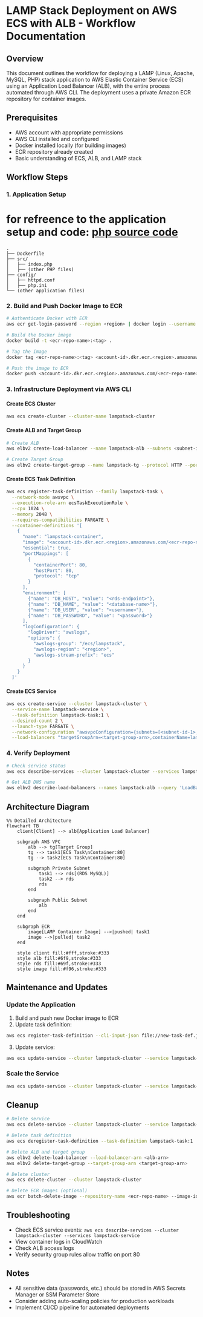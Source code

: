 # LAMP Stack Deployment on AWS ECS with ALB - Workflow Documentation

## Overview
This document outlines the workflow for deploying a LAMP (Linux, Apache, MySQL, PHP) stack application to AWS Elastic Container Service (ECS) using an Application Load Balancer (ALB), with the entire process automated through AWS CLI. The deployment uses a private Amazon ECR repository for container images.

## Prerequisites
- AWS account with appropriate permissions
- AWS CLI installed and configured
- Docker installed locally (for building images)
- ECR repository already created
- Basic understanding of ECS, ALB, and LAMP stack

## Workflow Steps

### 1. Application Setup
# for refreence to the application setup and code: [php source code](https://github.com/guderian120/lamp_stack_application)
```
.
├── Dockerfile
├── src/
│   ├── index.php
│   ├── (other PHP files)
├── config/
│   ├── httpd.conf
│   ├── php.ini
└── (other application files)
```

### 2. Build and Push Docker Image to ECR
```bash
# Authenticate Docker with ECR
aws ecr get-login-password --region <region> | docker login --username AWS --password-stdin <account-id>.dkr.ecr.<region>.amazonaws.com

# Build the Docker image
docker build -t <ecr-repo-name>:<tag> .

# Tag the image
docker tag <ecr-repo-name>:<tag> <account-id>.dkr.ecr.<region>.amazonaws.com/<ecr-repo-name>:<tag>

# Push the image to ECR
docker push <account-id>.dkr.ecr.<region>.amazonaws.com/<ecr-repo-name>:<tag>
```

### 3. Infrastructure Deployment via AWS CLI

#### Create ECS Cluster
```bash
aws ecs create-cluster --cluster-name lampstack-cluster
```

#### Create ALB and Target Group
```bash
# Create ALB
aws elbv2 create-load-balancer --name lampstack-alb --subnets <subnet-id-1> <subnet-id-2> --security-groups <security-group-id>

# Create Target Group
aws elbv2 create-target-group --name lampstack-tg --protocol HTTP --port 80 --vpc-id <vpc-id> --target-type ip --health-check-path /health
```

#### Create ECS Task Definition
```bash
aws ecs register-task-definition --family lampstack-task \
  --network-mode awsvpc \
  --execution-role-arn ecsTaskExecutionRole \
  --cpu 1024 \
  --memory 2048 \
  --requires-compatibilities FARGATE \
  --container-definitions '[
    {
      "name": "lampstack-container",
      "image": "<account-id>.dkr.ecr.<region>.amazonaws.com/<ecr-repo-name>:<tag>",
      "essential": true,
      "portMappings": [
        {
          "containerPort": 80,
          "hostPort": 80,
          "protocol": "tcp"
        }
      ],
      "environment": [
        {"name": "DB_HOST", "value": "<rds-endpoint>"},
        {"name": "DB_NAME", "value": "<database-name>"},
        {"name": "DB_USER", "value": "<username>"},
        {"name": "DB_PASSWORD", "value": "<password>"}
      ],
      "logConfiguration": {
        "logDriver": "awslogs",
        "options": {
          "awslogs-group": "/ecs/lampstack",
          "awslogs-region": "<region>",
          "awslogs-stream-prefix": "ecs"
        }
      }
    }
  ]'
```

#### Create ECS Service
```bash
aws ecs create-service --cluster lampstack-cluster \
  --service-name lampstack-service \
  --task-definition lampstack-task:1 \
  --desired-count 2 \
  --launch-type FARGATE \
  --network-configuration "awsvpcConfiguration={subnets=[<subnet-id-1>,<subnet-id-2>],securityGroups=[<security-group-id>],assignPublicIp=ENABLED}" \
  --load-balancers "targetGroupArn=<target-group-arn>,containerName=lampstack-container,containerPort=80"
```

### 4. Verify Deployment
```bash
# Check service status
aws ecs describe-services --cluster lampstack-cluster --services lampstack-service

# Get ALB DNS name
aws elbv2 describe-load-balancers --names lampstack-alb --query 'LoadBalancers[0].DNSName' --output text
```

## Architecture Diagram


```mermaid
%% Detailed Architecture
flowchart TB
    client[Client] --> alb[Application Load Balancer]
    
    subgraph AWS VPC
        alb --> tg[Target Group]
        tg --> task1[ECS Task\nContainer:80]
        tg --> task2[ECS Task\nContainer:80]
        
        subgraph Private Subnet
            task1 --> rds[(RDS MySQL)]
            task2 --> rds
            rds
        end
        
        subgraph Public Subnet
            alb
        end
    end
    
    subgraph ECR
        image[LAMP Container Image] -->|pushed| task1
        image -->|pulled| task2
    end
    
    style client fill:#fff,stroke:#333
    style alb fill:#6f9,stroke:#333
    style rds fill:#69f,stroke:#333
    style image fill:#f96,stroke:#333
```



## Maintenance and Updates

### Update the Application
1. Build and push new Docker image to ECR
2. Update task definition:
```bash
aws ecs register-task-definition --cli-input-json file://new-task-def.json
```
3. Update service:
```bash
aws ecs update-service --cluster lampstack-cluster --service lampstack-service --task-definition lampstack-task:2
```

### Scale the Service
```bash
aws ecs update-service --cluster lampstack-cluster --service lampstack-service --desired-count 4
```

## Cleanup
```bash
# Delete service
aws ecs delete-service --cluster lampstack-cluster --service lampstack-service --force

# Delete task definition
aws ecs deregister-task-definition --task-definition lampstack-task:1

# Delete ALB and target group
aws elbv2 delete-load-balancer --load-balancer-arn <alb-arn>
aws elbv2 delete-target-group --target-group-arn <target-group-arn>

# Delete cluster
aws ecs delete-cluster --cluster lampstack-cluster

# Delete ECR images (optional)
aws ecr batch-delete-image --repository-name <ecr-repo-name> --image-ids imageTag=<tag>
```

## Troubleshooting
- Check ECS service events: `aws ecs describe-services --cluster lampstack-cluster --services lampstack-service`
- View container logs in CloudWatch
- Check ALB access logs
- Verify security group rules allow traffic on port 80

## Notes
- All sensitive data (passwords, etc.) should be stored in AWS Secrets Manager or SSM Parameter Store
- Consider adding auto-scaling policies for production workloads
- Implement CI/CD pipeline for automated deployments